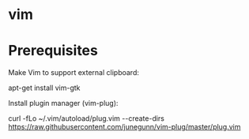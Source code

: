 # vim
# Prerequisites

Make Vim to support external clipboard:

apt-get install vim-gtk

Install plugin manager (vim-plug):

curl -fLo ~/.vim/autoload/plug.vim --create-dirs https://raw.githubusercontent.com/junegunn/vim-plug/master/plug.vim

